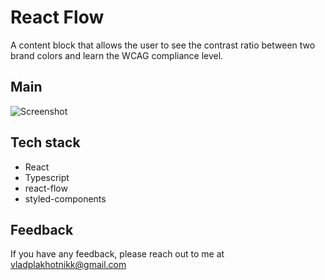 # React Flow

A content block that allows the user to see the contrast ratio between two brand colors and learn the WCAG compliance level.

## Main

![Screenshot](https://snipboard.io/6y34w1.jpg)

## Tech stack

- React
- Typescript
- react-flow
- styled-components

## Feedback

If you have any feedback, please reach out to me at vladplakhotnikk@gmail.com

